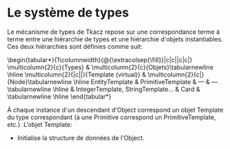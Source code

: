 
# Le système de types

Le mécanisme de types de Tkacz repose sur une correspondance terme
à terme entre une hiérarchie de types et une hiérarchie d'objets instantiables.
Ces deux hiérarchies sont définies comme suit:

\begin{tabular*}{1\columnwidth}{@{\extracolsep{\fill}}|c|c||c|c|}
\multicolumn{2}{c}{Types} & \multicolumn{2}{c}{Objets}\tabularnewline
\hline 
\multicolumn{2}{|c||}{Template (virtual)} & \multicolumn{2}{c|}{Node}\tabularnewline
\hline 
EntityTemplate & PrimitiveTemplate<T> & — & —\tabularnewline
\hline 
 & IntegerTemplate, StringTemplate… & Card & \tabularnewline
\hline 
\end{tabular*}

À chaque instance d'un descendant d'Object correspond un objet
Template du type correspondant (à une Primitive correspond
un PrimitiveTemplate, etc.). L'objet Template:

 -  Initialise la structure de données de l'Object.
